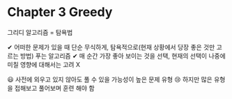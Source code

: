 # Chapter 3   Greedy

그리디 알고리즘 = 탐욕법


✔ 어떠한 문제가 있을 때 단순 무식하게, 탐욕적으로(현재 상황에서 당장 좋은 것만 고르는 방법) 푸는 알고리즘
✔ 매 순간 가장 좋아 보이는 것을 선택, 현재의 선택이 나중에 미칠 영향에 대해서는 고려 X


😃 사전에 외우고 있지 않아도 풀 수 있을 가능성이 높은 문제 유형
😢 하지만 많은 유형을 접해보고 풀어보며 훈련 해야 함
